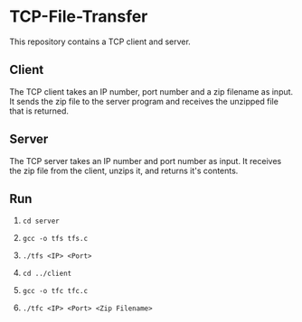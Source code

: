 # TCP-File-Transfer

This repository contains a TCP client and server.

## Client

The TCP client takes an IP number, port number and a zip filename as input. It sends the zip file to the server program and receives the unzipped file that is returned. 

## Server

The TCP server takes an IP number and port number as input. It receives the zip file from the client, unzips it, and returns it's contents.

## Run

1) `cd server`
2) `gcc -o tfs tfs.c`
3) `./tfs <IP> <Port>`

4) `cd ../client`
5) `gcc -o tfc tfc.c`
6) `./tfc <IP> <Port> <Zip Filename>`
